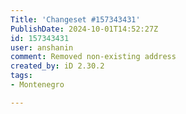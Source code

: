 ```yaml
---
Title: 'Changeset #157343431'
PublishDate: 2024-10-01T14:52:27Z
id: 157343431
user: anshanin
comment: Removed non-existing address
created_by: iD 2.30.2
tags:
- Montenegro

---
```

